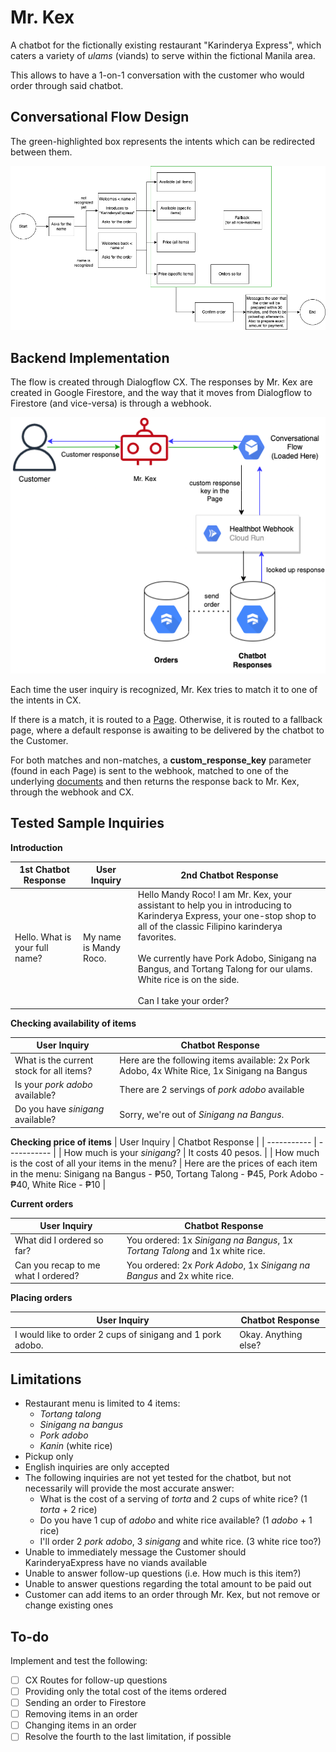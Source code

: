 
# Mr. Kex

A chatbot for the fictionally existing restaurant "Karinderya Express", which caters a variety of *ulams* (viands) to serve within the fictional Manila area.

This allows to have a 1-on-1 conversation with the customer who would order through said chatbot.


## Conversational Flow Design

The green-highlighted box represents the intents which can be redirected between them.

![App Screenshot](/images/conversation-flow.png)
 
## Backend Implementation

The flow is created through Dialogflow CX. The responses by Mr. Kex are created in Google Firestore, and the way that it moves from Dialogflow to Firestore (and vice-versa) is through a webhook.

![App Screenshot](/images/backend.png)

Each time the user inquiry is recognized, Mr. Kex tries to match it to one of the intents in CX.

If there is a match, it is routed to a [Page](https://cloud.google.com/dialogflow/cx/docs/concept/page). Otherwise, it is routed to a fallback page, where a default response is awaiting to be delivered by the chatbot to the Customer.

For both matches and non-matches, a **custom_response_key** parameter (found in each Page) is sent to the webhook, matched to one of the underlying [documents](https://firebase.google.com/docs/firestore/data-model) and then returns the response back to Mr. Kex, through the webhook and CX.

## Tested Sample Inquiries

**Introduction**

1st Chatbot Response | User Inquiry | 2nd Chatbot Response |
| ----------- | ----------- | ----------- |
| Hello. What is your full name? | My name is Mandy Roco. | Hello Mandy Roco! I am Mr. Kex, your assistant to help you in introducing to Karinderya Express, your one-stop shop to all of the classic Filipino karinderya favorites. <br><br>We currently have Pork Adobo, Sinigang na Bangus, and Tortang Talong for our ulams. White rice is on the side. <br><br> Can I take your order? |

**Checking availability of items**

| User Inquiry | Chatbot Response |
| ----------- | ----------- |
| What is the current stock for all items? | Here are the following items available: 2x Pork Adobo, 4x White Rice, 1x Sinigang na Bangus|
| Is your *pork adobo* available? | There are 2 servings of *pork adobo* available |
| Do you have *sinigang* available? | Sorry, we're out of *Sinigang na Bangus*.

**Checking price of items**
| User Inquiry | Chatbot Response |
| ----------- | ----------- |
| How much is your *sinigang*? | It costs 40 pesos. |
| How much is the cost of all your items in the menu? | Here are the prices of each item in the menu: Sinigang na Bangus - ₱50, Tortang Talong - ₱45, Pork Adobo - ₱40, White Rice - ₱10 |  

**Current orders**

| User Inquiry | Chatbot Response |
| ----------- | ----------- |
| What did I ordered so far? | You ordered: 1x *Sinigang na Bangus*, 1x *Tortang Talong* and 1x white rice. |
| Can you recap to me what I ordered? | You ordered: 2x *Pork Adobo*, 1x *Sinigang na Bangus* and 2x white rice. |

**Placing orders**

| User Inquiry | Chatbot Response |
| ----------- | ----------- |
| I would like to order 2 cups of sinigang and 1 pork adobo. | Okay. Anything else? |

## Limitations

- Restaurant menu is limited to 4 items:
    - *Tortang talong*
    - *Sinigang na bangus*
    - *Pork adobo*
    - *Kanin* (white rice)
- Pickup only
- English inquiries are only accepted
- The following inquiries are not yet tested for the chatbot, but not necessarily will provide the most accurate answer:
    - What is the cost of a serving of *torta* and 2 cups of white rice? (1 *torta* + 2 rice)
    - Do you have 1 cup of *adobo* and white rice available? (1 *adobo* + 1 rice)
    - I'll order 2 *pork adobo*, 3 *sinigang* and white rice. (3 white rice too?)
- Unable to immediately message the Customer should KarinderyaExpress have no viands available
- Unable to answer follow-up questions (i.e. How much is this item?)
- Unable to answer questions regarding the total amount to be paid out
- Customer can add items to an order through Mr. Kex, but not remove or change existing ones
## To-do

Implement and test the following:
- [ ]  CX Routes for follow-up questions
- [ ]  Providing only the total cost of the items ordered
- [ ]  Sending an order to Firestore
- [ ]  Removing items in an order
- [ ]  Changing items in an order
- [ ]  Resolve the fourth to the last limitation, if possible